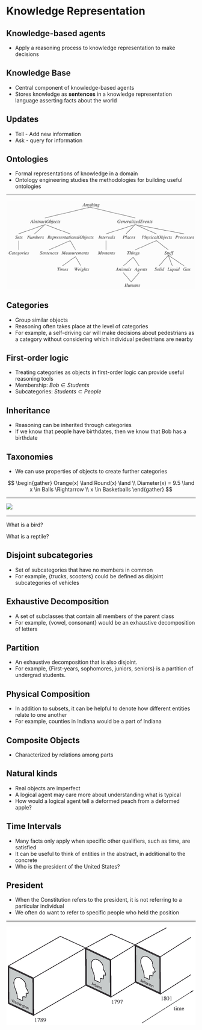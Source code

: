 Knowledge Representation
========================

Knowledge-based agents
----------------------

- Apply a reasoning process to knowledge representation to make decisions

Knowledge Base
--------------

- Central component of knowledge-based agents
- Stores knowledge as **sentences** in a knowledge representation language asserting facts about the world

Updates
-------

- Tell - Add new information
- Ask - query for information

Ontologies
----------

- Formal representations of knowledge in a domain
- Ontology engineering studies the methodologies for building useful ontologies

---

![Upper Ontology](media/upper-ontology.png)

Categories
----------

- Group similar objects
- Reasoning often takes place at the level of categories
- For example, a self-driving car will make decisions about pedestrians as a category without considering which individual pedestrians are nearby

First-order logic
-----------------

- Treating categories as objects in first-order logic can provide useful reasoning tools
- Membership: ${Bob} \in {Students}$
- Subcategories: ${Students} \subset {People}$

Inheritance
-----------

- Reasoning can be inherited through categories
- If we know that people have birthdates, then we know that Bob has a birthdate

Taxonomies
----------

- We can use properties of objects to create further categories

$$
\begin{gather}
Orange(x) \land Round(x) \land \\ 
Diameter(x) = 9.5 \land x \in Balls \Rightarrow \\
x \in Basketballs
\end{gather}
$$

---

![](https://imgs.xkcd.com/comics/tasks.png)

---

What is a bird?

What is a reptile?

Disjoint subcategories
----------------------

- Set of subcategories that have no members in common
- For example, {trucks, scooters} could be defined as disjoint subcategories of vehicles

Exhaustive Decomposition
------------------------

- A set of subclasses that contain all members of the parent class
- For example, {vowel, consonant} would be an exhaustive decomposition of letters

Partition
---------

- An exhaustive decomposition that is also disjoint.
- For example, {First-years, sophomores, juniors, seniors} is a partition of undergrad students.

Physical Composition
--------------------

- In addition to subsets, it can be helpful to denote how different entities relate to one another
- For example, counties in Indiana would be a part of Indiana

Composite Objects
-----------------

- Characterized by relations among parts

Natural kinds
-------------

- Real objects are imperfect
- A logical agent may care more about understanding what is typical
- How would a logical agent tell a deformed peach from a deformed apple?

Time Intervals
--------------

- Many facts only apply when specific other qualifiers, such as time, are satisfied
- It can be useful to think of entities in the abstract, in additional to the concrete
- Who is the president of the United States?

President
---------

- When the Constitution refers to the president, it is not referring to a particular individual
- We often do want to refer to specific people who held the position

---

![View of President(USA)](media/12-3.png)
